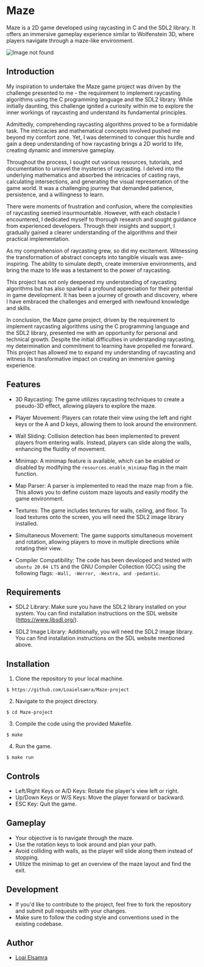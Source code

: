 # Maze

Maze is a 2D game developed using raycasting in C and the SDL2 library. It offers an immersive gameplay experience similar to Wolfenstein 3D, where players navigate through a maze-like environment.

![Image not found](images/maze-game.gif)

## Introduction

My inspiration to undertake the Maze game project was driven by the challenge presented to me - the requirement to implement raycasting algorithms using the C programming language and the SDL2 library. While initially daunting, this challenge ignited a curiosity within me to explore the inner workings of raycasting and understand its fundamental principles.

Admittedly, comprehending raycasting algorithms proved to be a formidable task. The intricacies and mathematical concepts involved pushed me beyond my comfort zone. Yet, I was determined to conquer this hurdle and gain a deep understanding of how raycasting brings a 2D world to life, creating dynamic and immersive gameplay.

Throughout the process, I sought out various resources, tutorials, and documentation to unravel the mysteries of raycasting. I delved into the underlying mathematics and absorbed the intricacies of casting rays, calculating intersections, and generating the visual representation of the game world. It was a challenging journey that demanded patience, persistence, and a willingness to learn.

There were moments of frustration and confusion, where the complexities of raycasting seemed insurmountable. However, with each obstacle I encountered, I dedicated myself to thorough research and sought guidance from experienced developers. Through their insights and support, I gradually gained a clearer understanding of the algorithms and their practical implementation.

As my comprehension of raycasting grew, so did my excitement. Witnessing the transformation of abstract concepts into tangible visuals was awe-inspiring. The ability to simulate depth, create immersive environments, and bring the maze to life was a testament to the power of raycasting.

This project has not only deepened my understanding of raycasting algorithms but has also sparked a profound appreciation for their potential in game development. It has been a journey of growth and discovery, where I have embraced the challenges and emerged with newfound knowledge and skills.

In conclusion, the Maze game project, driven by the requirement to implement raycasting algorithms using the C programming language and the SDL2 library, presented me with an opportunity for personal and technical growth. Despite the initial difficulties in understanding raycasting, my determination and commitment to learning have propelled me forward. This project has allowed me to expand my understanding of raycasting and witness its transformative impact on creating an immersive gaming experience.

## Features

- 3D Raycasting: The game utilizes raycasting techniques to create a pseudo-3D effect, allowing players to explore the maze.

- Player Movement: Players can rotate their view using the left and right keys or the A and D keys, allowing them to look around the environment.

- Wall Sliding: Collision detection has been implemented to prevent players from entering walls. Instead, players can slide along the walls, enhancing the fluidity of movement.

- Minimap: A minimap feature is available, which can be enabled or disabled by modifying the `resources.enable_minimap` flag in the main function.

- Map Parser: A parser is implemented to read the maze map from a file. This allows you to define custom maze layouts and easily modify the game environment.

- Textures: The game includes textures for walls, ceiling, and floor. To load textures onto the screen, you will need the SDL2 image library installed.

- Simultaneous Movement: The game supports simultaneous movement and rotation, allowing players to move in multiple directions while rotating their view.

- Compiler Compatibility: The code has been developed and tested with `ubuntu 20.04 LTS` and the GNU Compiler Collection (GCC) using the following flags: `-Wall, -Werror, -Wextra, and -pedantic`.

## Requirements

- SDL2 Library: Make sure you have the SDL2 library installed on your system. You can find installation instructions on the SDL website (https://www.libsdl.org/).

- SDL2 Image Library: Additionally, you will need the SDL2 image library. You can find installation instructions on the SDL website mentioned above.

## Installation

1. Clone the repository to your local machine.
```
$ https://github.com/Loaielsamra/Maze-project
```
2. Navigate to the project directory.
```
$ cd Maze-project
```
3. Compile the code using the provided Makefile.
```
$ make
```
4. Run the game.
```
$ make run
```
## Controls

- Left/Right Keys or A/D Keys: Rotate the player's view left or right.
- Up/Down Keys or W/S Keys: Move the player forward or backward.
- ESC Key: Quit the game.

## Gameplay

- Your objective is to navigate through the maze.
- Use the rotation keys to look around and plan your path.
- Avoid colliding with walls, as the player will slide along them instead of stopping.
- Utilize the minimap to get an overview of the maze layout and find the exit.

## Development

- If you'd like to contribute to the project, feel free to fork the repository and submit pull requests with your changes.
- Make sure to follow the coding style and conventions used in the existing codebase.

## Author

- [Loai Elsamra](https://www.linkedin.com/in/silamlakdesye)

